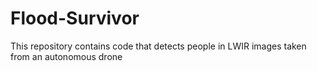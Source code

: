 # Flood-Survivor
This repository contains code that detects people in LWIR images taken from an autonomous drone
